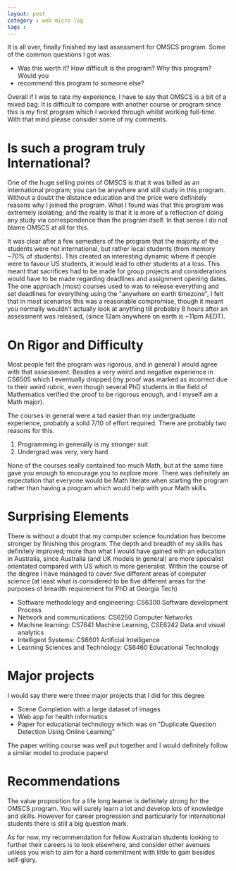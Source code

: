 ```yaml
---
layout: post
category : web micro log
tags :
---
```


It is all over, finally finished my last assessment for OMSCS program. Some of
the common questions I got was:

*  Was this worth it? How difficult is the program? Why this program? Would you
*  recommend this program to someone else?

Overall if I was to rate my experience, I have to say that OMSCS is a bit of a
mixed bag. It is difficult to compare with another course or program since this
is my first program which I worked through whilst working full-time. With that
mind please consider some of my comments.

Is such a program truly International?
======================================

One of the huge selling points of OMSCS is that it was billed as an
international program; you can be anywhere and still study in this program.
Without a doubt the distance education and the price were definitely reasons why
I joined the program. What I found was that this program was extremely
isolating; and the reality is that it is more of a reflection of doing any study
via correspondence than the program itself. In that sense I do not blame OMSCS
at all for this.

It was clear after a few semesters of the program that the majority of the
students were not international, but rather local students (from memory ~70% of
students). This created an interesting dynamic where if people were to favour US
students, it would lead to other students at a loss. This meant that sacrifices
had to be made for group projects and considerations would have to be made
regarding deadlines and assignment opening dates. The one approach (most)
courses used to was to release everything and set deadlines for everything using
the "anywhere on earth timezone", I felt that in most scenarios this was a
reasonable compromise, though it meant you normally wouldn't actually look at
anything till probably 8 hours after an assessment was released, (since 12am
anywhere on earth is ~11pm AEDT).

On Rigor and Difficulty
========================

Most people felt the program was rigorous, and in general I would agree with
that assessment. Besides a very weird and negative experience in CS6505 which I
eventually dropped (my proof was marked as incorrect due to their weird rubric,
even though several PhD students in the field of Mathematics verified the proof
to be rigorous enough, and I myself am a Math major).

The courses in general were a tad easier than my undergraduate experience, probably a solid 7/10 of effort required. There are probably two reasons for this.

1.  Programming in generally is my stronger suit
2.  Undergrad was very, very hard

None of the courses really contained too much Math, but at the same time gave
you enough to encourage you to explore more. There was definitely an expectation
that everyone  would be Math literate when starting the program rather than
having a program which would help with your Math skills.

Surprising Elements
===================

There is without a doubt that my computer science foundation has become stronger by finishing this program. The depth and breadth of my skills has definitely improved; more than what I would have gained with an education in Australia, since Australia (and UK models in general) are more specialist orientated compared with US which is more generalist. Within the course of the degree I have managed to cover five different areas of computer science (at least what is considered to be five different areas for the purposes of breadth requirement for PhD at Georgia Tech)

*  Software methodology and engineering: CS6300 Software development Process  
*  Network and communications: CS6250 Computer Networks
*  Machine learning: CS7641 Machine Learning, CSE6242 Data and visual analytics
*  Intelligent Systems: CS6601 Artificial Intelligence
*  Learning Sciences and Technology: CS6460 Educational Technology

Major projects
==============

I would say there were three major projects that I did for this degree

*  Scene Completion with a large dataset of images
*  Web app for health informatics
*  Paper for educational technology which was on "Duplicate Question Detection Using Online Learning"

The paper writing course was well put together and I would definitely follow a similar model to produce papers!

Recommendations
===============

The value proposition for a life long learner is definitely strong for the OMSCS program. You will surely learn a lot and develop lots of knowledge and skills. However for career progression and particularly for international students there is still a big question mark.

As for now, my recommendation for fellow Australian students looking to further their careers is to look elsewhere, and consider other avenues unless you wish to aim for a hard commitment with little to gain besides self-glory.
